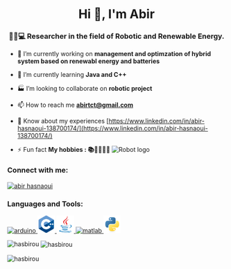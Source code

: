<h1 align="center">Hi 👋, I'm Abir</h1>
<h3 align="center">👩‍💻💻 Researcher in the field of Robotic and Renewable Energy.</h3>

- 🔭 I’m currently working on **management and optimzation of hybrid system based on renewabl energy and batteries**

- 🌱 I’m currently learning **Java and C++**

- 🏭 I’m looking to collaborate on **robotic project**

- 📫 How to reach me **abirtct@gmail.com**

- 📄 Know about my experiences [https://www.linkedin.com/in/abir-hasnaoui-138700174/](https://www.linkedin.com/in/abir-hasnaoui-138700174/)

- ⚡ Fun fact **My hobbies : 📚🎨🥊🥋🐎**
![Robot logo](https://user-images.githubusercontent.com/110122233/181877099-a0d4690b-b586-463e-86dc-097320f15425.jpg)
<h3 align="left">Connect with me:</h3>
<p align="left">
<a href="https://linkedin.com/in/abir hasnaoui" target="blank"><img align="center" src="https://raw.githubusercontent.com/rahuldkjain/github-profile-readme-generator/master/src/images/icons/Social/linked-in-alt.svg" alt="abir hasnaoui" height="30" width="40" /></a>
</p>

<h3 align="left">Languages and Tools:</h3>
<p align="left"> <a href="https://www.arduino.cc/" target="_blank" rel="noreferrer"> <img src="https://cdn.worldvectorlogo.com/logos/arduino-1.svg" alt="arduino" width="40" height="40"/> </a> <a href="https://www.w3schools.com/cpp/" target="_blank" rel="noreferrer"> <img src="https://raw.githubusercontent.com/devicons/devicon/master/icons/cplusplus/cplusplus-original.svg" alt="cplusplus" width="40" height="40"/> </a> <a href="https://www.java.com" target="_blank" rel="noreferrer"> <img src="https://raw.githubusercontent.com/devicons/devicon/master/icons/java/java-original.svg" alt="java" width="40" height="40"/> </a> <a href="https://www.mathworks.com/" target="_blank" rel="noreferrer"> <img src="https://upload.wikimedia.org/wikipedia/commons/2/21/Matlab_Logo.png" alt="matlab" width="40" height="40"/> </a> <a href="https://www.python.org" target="_blank" rel="noreferrer"> <img src="https://raw.githubusercontent.com/devicons/devicon/master/icons/python/python-original.svg" alt="python" width="40" height="40"/> </a> </p>
<p><img align="left" src="https://github-readme-stats.vercel.app/api/top-langs?username=hasbirou&show_icons=true&locale=en&layout=compact" alt="hasbirou" /></p>


<p>&nbsp;<img align="center" src="https://github-readme-stats.vercel.app/api?username=hasbirou&show_icons=true&locale=en" alt="hasbirou" /></p>

<p><img align="center" src="https://github-readme-streak-stats.herokuapp.com/?user=hasbirou&" alt="hasbirou" /></p>

